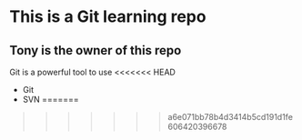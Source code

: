 # This is a Git learning repo

## Tony is the owner of this repo

Git is a powerful tool to use
<<<<<<< HEAD


- Git
- SVN
=======
>>>>>>> a6e071bb78b4d3414b5cd191d1fe606420396678
